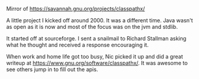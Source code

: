 Mirror of https://savannah.gnu.org/projects/classpathx/

A little project I kicked off around 2000.  It was a different time.  Java wasn't as open as it is now and most of the focus was on the jvm and stdlib.  

It started off at sourceforge.  I sent a snailmail to Richard Stallman asking what he thought and received a response encouraging it.

When work and home life got too busy, Nic picked it up and did a great writeup at https://www.gnu.org/software/classpathx/.  It was awesome to see others jump in to fill out the apis.
